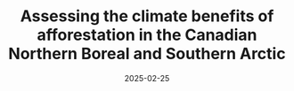 ---
title: "Assessing the climate benefits of afforestation in the Canadian Northern Boreal and Southern Arctic"
collection: publications
status: preprint
permalink: /publications/afforestation
excerpt: "Afforestation greatly influences several earth system processes, making it essential to understand these effects to accurately assess its potential for climate change mitigation. Although our understanding of forest-climate system interactions has improved, significant knowledge gaps remain, preventing definitive assessments of afforestation's net climate benefits. In this review, focusing on the Canadian northern boreal and southern arctic, we identify these gaps and synthesize existing knowledge. The review highlights regional realities, Earth's climatic history, uncertainties in biogeochemical (BGC) and biogeophysical (BGP) changes following afforestation, and limitations in current assessment methodologies, emphasizing the need to reconcile these uncertainties before drawing firm conclusions about the climate benefits of afforestation. Finally, we propose an assessment framework which considers multiple forcing components, temporal analysis, future climatic contexts, and implementation details. We hope that the research gaps and assessment framework discussed in this review inform afforestation policy in Canada and other circumpolar nations. "
date: 2025-02-25
venue: 'Arxiv'
paperurl: 'https://www.nature.com/articles/s41467-025-56699-9'
citation: 'Dsouza, K. B., Ofosu, E., Salkeld, J., Boudreault, R., Moreno-Cruz, J., & Leonenko, Y. (2025). Assessing the climate benefits of afforestation in the Canadian Northern Boreal and Southern Arctic. Nature Communications, 16(1), 1964.'
---